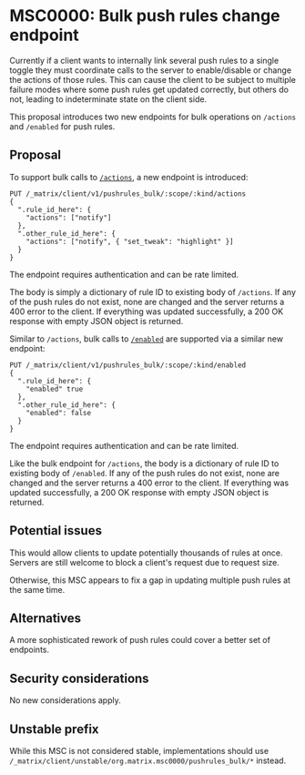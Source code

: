 # MSC0000: Bulk push rules change endpoint

Currently if a client wants to internally link several push rules to a single toggle they must coordinate
calls to the server to enable/disable or change the actions of those rules. This can cause the client
to be subject to multiple failure modes where some push rules get updated correctly, but others do not,
leading to indeterminate state on the client side.

This proposal introduces two new endpoints for bulk operations on `/actions` and `/enabled` for push
rules.

## Proposal

To support bulk calls to [`/actions`](https://spec.matrix.org/v1.4/client-server-api/#put_matrixclientv3pushrulesscopekindruleidactions),
a new endpoint is introduced:

```
PUT /_matrix/client/v1/pushrules_bulk/:scope/:kind/actions
{
  ".rule_id_here": {
    "actions": ["notify"]
  },
  ".other_rule_id_here": {
    "actions": ["notify", { "set_tweak": "highlight" }]
  }
}
```

The endpoint requires authentication and can be rate limited.

The body is simply a dictionary of rule ID to existing body of `/actions`. If any of the push rules
do not exist, none are changed and the server returns a 400 error to the client. If everything was
updated successfully, a 200 OK response with empty JSON object is returned.

Similar to `/actions`, bulk calls to [`/enabled`](https://spec.matrix.org/v1.4/client-server-api/#put_matrixclientv3pushrulesscopekindruleidenabled)
are supported via a similar new endpoint:

```
PUT /_matrix/client/v1/pushrules_bulk/:scope/:kind/enabled
{
  ".rule_id_here": {
    "enabled" true
  },
  ".other_rule_id_here": {
    "enabled": false
  }
}
```

The endpoint requires authentication and can be rate limited.

Like the bulk endpoint for `/actions`, the body is a dictionary of rule ID to existing body of
`/enabled`. If any of the push rules do not exist, none are changed and the server returns a 400
error to the client. If everything was updated successfully, a 200 OK response with empty JSON
object is returned.

## Potential issues

This would allow clients to update potentially thousands of rules at once. Servers are still welcome
to block a client's request due to request size.

Otherwise, this MSC appears to fix a gap in updating multiple push rules at the same time.

## Alternatives

A more sophisticated rework of push rules could cover a better set of endpoints.

## Security considerations

No new considerations apply.

## Unstable prefix

While this MSC is not considered stable, implementations should use `/_matrix/client/unstable/org.matrix.msc0000/pushrules_bulk/*`
instead.
